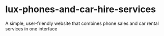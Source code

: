 # lux-phones-and-car-hire-services
A  simple, user-friendly website that combines phone sales and car rental services in one interface
